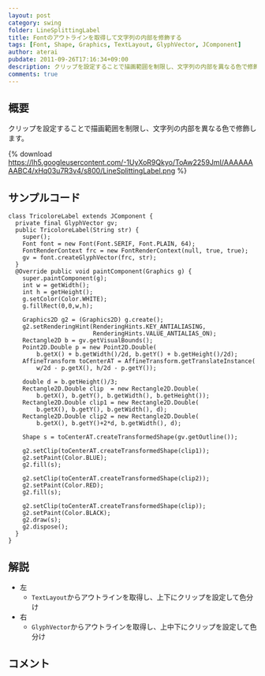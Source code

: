 ```yaml
---
layout: post
category: swing
folder: LineSplittingLabel
title: Fontのアウトラインを取得して文字列の内部を修飾する
tags: [Font, Shape, Graphics, TextLayout, GlyphVector, JComponent]
author: aterai
pubdate: 2011-09-26T17:16:34+09:00
description: クリップを設定することで描画範囲を制限し、文字列の内部を異なる色で修飾します。
comments: true
---
```

## 概要
クリップを設定することで描画範囲を制限し、文字列の内部を異なる色で修飾します。

{% download https://lh5.googleusercontent.com/-1UyXoR9Qkyo/ToAw2259JmI/AAAAAAAABC4/xHq03u7R3v4/s800/LineSplittingLabel.png %}

## サンプルコード
<pre class="prettyprint"><code>class TricoloreLabel extends JComponent {
  private final GlyphVector gv;
  public TricoloreLabel(String str) {
    super();
    Font font = new Font(Font.SERIF, Font.PLAIN, 64);
    FontRenderContext frc = new FontRenderContext(null, true, true);
    gv = font.createGlyphVector(frc, str);
  }
  @Override public void paintComponent(Graphics g) {
    super.paintComponent(g);
    int w = getWidth();
    int h = getHeight();
    g.setColor(Color.WHITE);
    g.fillRect(0,0,w,h);

    Graphics2D g2 = (Graphics2D) g.create();
    g2.setRenderingHint(RenderingHints.KEY_ANTIALIASING,
                        RenderingHints.VALUE_ANTIALIAS_ON);
    Rectangle2D b = gv.getVisualBounds();
    Point2D.Double p = new Point2D.Double(
        b.getX() + b.getWidth()/2d, b.getY() + b.getHeight()/2d);
    AffineTransform toCenterAT = AffineTransform.getTranslateInstance(
        w/2d - p.getX(), h/2d - p.getY());

    double d = b.getHeight()/3;
    Rectangle2D.Double clip  = new Rectangle2D.Double(
        b.getX(), b.getY(), b.getWidth(), b.getHeight());
    Rectangle2D.Double clip1 = new Rectangle2D.Double(
        b.getX(), b.getY(), b.getWidth(), d);
    Rectangle2D.Double clip2 = new Rectangle2D.Double(
        b.getX(), b.getY()+2*d, b.getWidth(), d);

    Shape s = toCenterAT.createTransformedShape(gv.getOutline());

    g2.setClip(toCenterAT.createTransformedShape(clip1));
    g2.setPaint(Color.BLUE);
    g2.fill(s);

    g2.setClip(toCenterAT.createTransformedShape(clip2));
    g2.setPaint(Color.RED);
    g2.fill(s);

    g2.setClip(toCenterAT.createTransformedShape(clip));
    g2.setPaint(Color.BLACK);
    g2.draw(s);
    g2.dispose();
  }
}
</code></pre>

## 解説
- 左
    - `TextLayout`からアウトラインを取得し、上下にクリップを設定して色分け
- 右
    - `GlyphVector`からアウトラインを取得し、上中下にクリップを設定して色分け

<!-- dummy comment line for breaking list -->

## コメント

